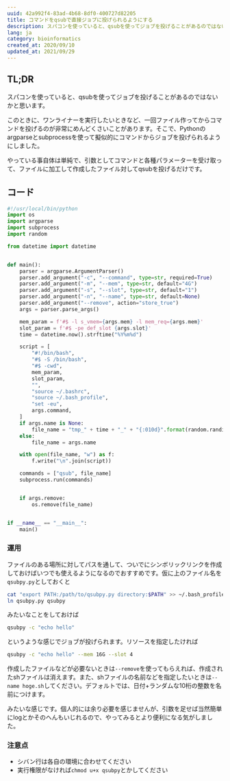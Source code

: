 ```yaml
---
uuid: 42a992f4-83ad-4b68-8df0-400727d82205
title: コマンドをqsubで直接ジョブに投げられるようにする
description: スパコンを使っていると、qsubを使ってジョブを投げることがあるのではないかと思います。このときに、ワンライナーを実行したいときなど、一回ファイル作ってからコマンドを投げるのが非常にめんどくさいことがあります。そこで、Pythonのargparseとsubprocessを使って擬似的にコマンドからジョブを投げられるようにしました。
lang: ja
category: bioinformatics
created_at: 2020/09/10
updated_at: 2021/09/29
---
```


## TL;DR

スパコンを使っていると、qsubを使ってジョブを投げることがあるのではないかと思います。

このときに、ワンライナーを実行したいときなど、一回ファイル作ってからコマンドを投げるのが非常にめんどくさいことがあります。そこで、Pythonのargparseとsubprocessを使って擬似的にコマンドからジョブを投げられるようにしました。

やっている事自体は単純で、引数としてコマンドと各種パラメーターを受け取って、ファイルに加工して作成したファイル対してqsubを投げるだけです。

## コード

```python
#!/usr/local/bin/python
import os
import argparse
import subprocess
import random

from datetime import datetime


def main():
    parser = argparse.ArgumentParser()
    parser.add_argument("-c", "--command", type=str, required=True)
    parser.add_argument("-m", "--mem", type=str, default="4G")
    parser.add_argument("-s", "--slot", type=str, default="1")
    parser.add_argument("-n", "--name", type=str, default=None)
    parser.add_argument("--remove", action="store_true")
    args = parser.parse_args()

    mem_param = f'#$ -l s_vmem={args.mem} -l mem_req={args.mem}'
    slot_param = f'#$ -pe def_slot {args.slot}'
    time = datetime.now().strftime("%Y%m%d")

    script = [
        "#!/bin/bash",
        "#$ -S /bin/bash",
        "#$ -cwd",
        mem_param,
        slot_param,
        "",
        "source ~/.bashrc",
        "source ~/.bash_profile",
        "set -eu",
        args.command,
    ]
    if args.name is None:
        file_name = "tmp_" + time + "_" + "{:010d}".format(random.randint(0, 10**10)) + ".sh"
    else:
        file_name = args.name

    with open(file_name, "w") as f:
        f.write("\n".join(script))

    commands = ["qsub", file_name]
    subprocess.run(commands)


    if args.remove:
        os.remove(file_name)


if __name__ == "__main__":
    main()
```

### 運用

ファイルのある場所に対してパスを通して、ついでにシンボリックリンクを作成しておけばいつでも使えるようになるのでおすすめです。仮に上のファイル名を`qsubpy.py`としておくと

```bash
cat "export PATH:/path/to/qsubpy.py directory:$PATH" >> ~/.bash_profile
ln qsubpy.py qsubpy
```

みたいなことをしておけば

```bash
qsubpy -c "echo hello"
```

というような感じでジョブが投げられます。リソースを指定したければ

```bash
qsubpy -c "echo hello" --mem 16G --slot 4
```

作成したファイルなどが必要ないときは`--remove`を使ってもらえれば、作成されたshファイルは消えます。また、shファイルの名前などを指定したいときは`--name hoge.sh`してください。デフォルトでは、日付+ランダムな10桁の整数を名前につけます。

みたいな感じです。個人的には余り必要を感じませんが、引数を足せば当然簡単にlogとかそのへんもいじれるので、やってみるとより便利になる気がしました。

### 注意点

- シバン行は各自の環境に合わせてください
- 実行権限がなければ`chmod u+x qsubpy`とかしてください
